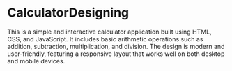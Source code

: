 # CalculatorDesigning
This is a simple and interactive calculator application built using HTML, CSS, and JavaScript. It includes basic arithmetic operations such as addition, subtraction, multiplication, and division. The design is modern and user-friendly, featuring a responsive layout that works well on both desktop and mobile devices.

